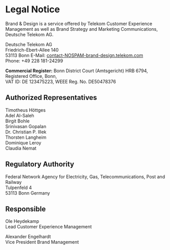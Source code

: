 # Legal Notice

Brand & Design is a service offered by Telekom Customer Experience Management as well as Brand Strategy and Marketing Communications, Deutsche Telekom AG.

Deutsche Telekom AG<br>
Friedrich-Ebert-Allee 140<br>
53113 Bonn
E-Mail: [contact-NOSPAM-brand-design.telekom.com](mailto:contact-NOSPAM-brand-design.telekom.com)<br>
Phone: +49 228 181-24299

**Commercial Register:**
Bonn District Court (Amtsgericht) HRB 6794,<br>
Registered Office, Bonn,<br>
VAT ID: DE 123475223, WEEE Reg. No. DE50478376

## Authorized Representatives

Timotheus Höttges<br>
Adel Al-Saleh<br>
Birgit Bohle<br>
Srinivasan Gopalan<br>
Dr. Christian P. Illek<br>
Thorsten Langheim<br>
Dominique Leroy<br>
Claudia Nemat<br>

## Regulatory Authority

Federal Network Agency for Electricity, Gas, Telecommunications, Post and Railway<br>
Tulpenfeld 4<br>
53113 Bonn
Germany

## Responsible

Ole Heydekamp<br>
Lead Customer Experience Management<br>

Alexander Engelhardt<br>
Vice President Brand Management
